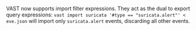 VAST now supports import filter expressions. They act as the dual to export
query expressions: `vast import suricata '#type == "suricata.alert"' < eve.json`
will import only `suricata.alert` events, discarding all other events.
